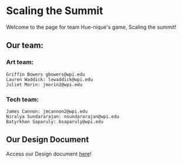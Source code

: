# Scaling the Summit 

Welcome to the page for team Hue-nique's game, Scaling the summit! 

## Our team: 

### Art team:

    Griffin Bowers gbowers@wpi.edu
    Lauren Waddick: lewaddick@wpi.edu
    Juliet Morin: jmorin2@wpi.edu 

### Tech team: 

    James Cannon: jmcannon2@wpi.edu 
    Niralya Sundararajan: nsundararajan@wpi.edu 
    Batyrkhan Saparuly: bsaparuly@wpi.edu 

## Our Design Document 
Access our Design document 
<a href="Treatment Document Hue-nique.pdf" download>here</a>!
